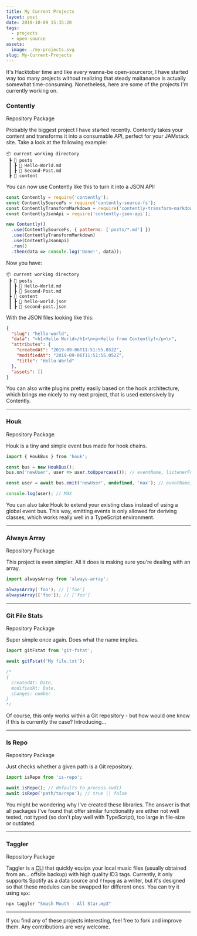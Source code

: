 ```yaml
---
title: My Current Projects
layout: post
date: 2019-10-09 15:35:20
tags:
  - projects
  - open-source
assets:
  image: ./my-projects.svg
slug: My-Current-Projects
---
```


It's Hacktober time and like every wanna-be open-sourceror, I have started way too many projects without realizing that steady maitanance is actually somewhat time-consuming. Nonetheless, here are some of the projects I'm currently working on.

<!-- more -->

### Contently

<BadgeButton to="https://github.com/krmax44/contently" icon="github">Repository</BadgeButton>
<BadgeButton to="https://npm.im/contently" icon="npm">Package</BadgeButton>

Probably the biggest project I have started recently. Contently takes your content and transforms it into a consumable API, perfect for your JAMstack site. Take a look at the following example:

```
📦 current working directory
 ┣ 📂 posts
 ┃ ┣ 📄 Hello-World.md
 ┃ ┣ 📄 Second-Post.md
 ┣ 📂 content
```

You can now use Contently like this to turn it into a JSON API:

```js
const Contently = require('contently');
const ContentlySourceFs = require('contently-source-fs');
const ContentlyTransformMarkdown = require('contently-transform-markdown');
const ContentlyJsonApi = require('contently-json-api');

new Contently()
  .use(ContentlySourceFs, { patterns: ['posts/*.md'] })
  .use(ContentlyTransformMarkdown)
  .use(ContentlyJsonApi)
  .run()
  .then(data => console.log('Done!', data));
```

Now you have:

```
📦 current working directory
 ┣ 📂 posts
 ┃ ┣ 📄 Hello-World.md
 ┃ ┣ 📄 Second-Post.md
 ┣ 📂 content
 ┃ ┣ 📄 hello-world.json
 ┃ ┣ 📄 second-post.json
```

With the JSON files looking like this:

```json
{
  "slug": "hello-world",
  "data": "<h1>Hello World</h1>\n<p>Hello from Contently!</p>\n",
  "attributes": {
    "createdAt": "2019-09-06T11:51:55.052Z",
    "modifiedAt": "2019-09-06T11:51:55.052Z",
    "title": "Hello-World"
  },
  "assets": []
}
```

You can also write plugins pretty easily based on the hook architecture, which brings me nicely to my next project, that is used extensively by Contently.

---

### Houk

<BadgeButton to="https://github.com/krmax44/houk" icon="github">Repository</BadgeButton>
<BadgeButton to="https://npm.im/houk" icon="npm">Package</BadgeButton>

Houk is a tiny and simple event bus made for hook chains.

```js
import { HoukBus } from 'houk';

const bus = new HoukBus();
bus.on('newUser', user => user.toUppercase()); // eventName, listenerFn

const user = await bus.emit('newUser', undefined, 'max'); // eventName, thisArg, ...args

console.log(user); // MAX
```

You can also take Houk to extend your existing class instead of using a global event bus. This way, emitting events is only allowed for deriving classes, which works really well in a TypeScript environment.

---

### Always Array

<BadgeButton to="https://github.com/krmax44/always-array" icon="github">Repository</BadgeButton>
<BadgeButton to="https://npm.im/always-array" icon="npm">Package</BadgeButton>

This project is even simpler. All it does is making sure you're dealing with an array.

```js
import alwaysArray from 'always-array';

alwaysArray('foo'); // ['foo']
alwaysArray(['foo']); // ['foo']
```

---

### Git File Stats

<BadgeButton to="https://github.com/krmax44/git-fstat" icon="github">Repository</BadgeButton>
<BadgeButton to="https://npm.im/git-fstat" icon="npm">Package</BadgeButton>

Super simple once again. Does what the name implies.

```js
import gitFstat from 'git-fstat';

await gitFstat('My file.txt');

/*
{
  createdAt: Date,
  modifiedAt: Date,
  changes: number
}
*/
```

Of course, this only works within a Git repository - but how would one know if this is currently the case? Introducing...

---

### Is Repo

<BadgeButton to="https://github.com/krmax44/is-repo" icon="github">Repository</BadgeButton>
<BadgeButton to="https://npm.im/is-repo" icon="npm">Package</BadgeButton>

Just checks whether a given path is a Git repository.

```js
import isRepo from 'is-repo';

await isRepo(); // defaults to process.cwd()
await isRepo('path/to/repo'); // true || false
```

You might be wondering why I've created these libraries. The answer is that all packages I've found that offer similar functionality are either not well tested, not typed (so don't play well with TypeScript), too large in file-size or outdated.

---

### Taggler

<BadgeButton to="https://github.com/krmax44/taggler" icon="github">Repository</BadgeButton>
<BadgeButton to="https://npm.im/taggler" icon="npm">Package</BadgeButton>

Taggler is a <abbr title="Klieh">CLI</abbr> that quickly equips your local music files (usually obtained from an... offsite backup) with high quality ID3 tags. Currently, it only supports Spotify as a data source and `ffmpeg` as a writer, but it's designed so that these modules can be swapped for different ones. You can try it using `npx`:

```bash
npx taggler "Smash Mouth - All Star.mp3"
```

---

If you find any of these projects interesting, feel free to fork and improve them. Any contributions are very welcome.
